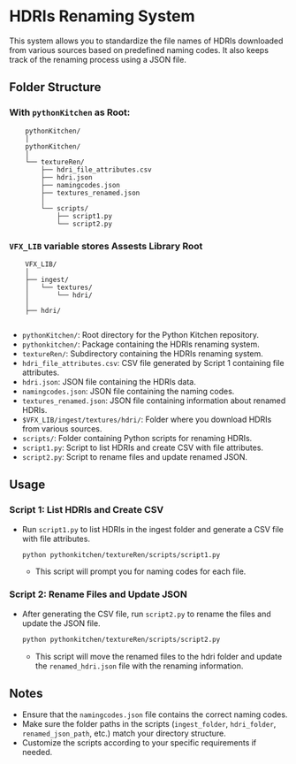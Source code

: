 # HDRIs Renaming System

This system allows you to standardize the file names of HDRIs downloaded from various sources based on predefined naming codes. It also keeps track of the renaming process using a JSON file.

## Folder Structure

### With `pythonKitchen` as Root:

```
    pythonKitchen/
    │
    pythonKitchen/
    │
    └── textureRen/
        ├── hdri_file_attributes.csv
        ├── hdri.json
        ├── namingcodes.json
        ├── textures_renamed.json
        │
        └── scripts/
            ├── script1.py
            └── script2.py
```

### `VFX_LIB` variable stores Assests Library Root

```
    VFX_LIB/
    │
    ├── ingest/
    │   └── textures/
    │       └── hdri/
    │
    ├── hdri/
    
```


- `pythonKitchen/`: Root directory for the Python Kitchen repository.
- `pythonkitchen/`: Package containing the HDRIs renaming system.
- `textureRen/`: Subdirectory containing the HDRIs renaming system.
- `hdri_file_attributes.csv`: CSV file generated by Script 1 containing file attributes.
- `hdri.json`: JSON file containing the HDRIs data.
- `namingcodes.json`: JSON file containing the naming codes.
- `textures_renamed.json`: JSON file containing information about renamed HDRIs.
- `$VFX_LIB/ingest/textures/hdri/`: Folder where you download HDRIs from various sources.
- `scripts/`: Folder containing Python scripts for renaming HDRIs.
- `script1.py`: Script to list HDRIs and create CSV with file attributes.
- `script2.py`: Script to rename files and update renamed JSON.

## Usage

### Script 1: List HDRIs and Create CSV

- Run `script1.py` to list HDRIs in the ingest folder and generate a CSV file with file attributes.

    ```bash
    python pythonkitchen/textureRen/scripts/script1.py
    ```

    - This script will prompt you for naming codes for each file.

### Script 2: Rename Files and Update JSON

- After generating the CSV file, run `script2.py` to rename the files and update the JSON file.

    ```bash
    python pythonkitchen/textureRen/scripts/script2.py
    ```

    - This script will move the renamed files to the hdri folder and update the `renamed_hdri.json` file with the renaming information.

## Notes

- Ensure that the `namingcodes.json` file contains the correct naming codes.
- Make sure the folder paths in the scripts (`ingest_folder`, `hdri_folder`, `renamed_json_path`, etc.) match your directory structure.
- Customize the scripts according to your specific requirements if needed.



